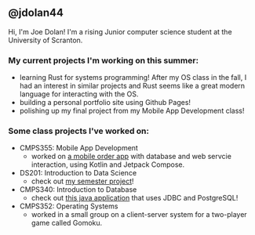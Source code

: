 ## @jdolan44
Hi, I'm Joe Dolan! I'm a rising Junior computer science student at the University of Scranton.

### My current projects I'm working on this summer:
- learning Rust for systems programming! After my OS class in the fall, I had an interest in similar projects and Rust seems like a great modern language for interacting with the OS.
- building a personal portfolio site using Github Pages!
- polishing up my final project from my Mobile App Development class!

### Some class projects I've worked on:
- CMPS355: Mobile App Development
  - worked on [a mobile order app](https://github.com/jdolan44/Lunchilicious) with database and web servcie interaction, using Kotlin and Jetpack Compose.
- DS201: Introduction to Data Science
  - check out [my semester project](https://github.com/jdolan44/congress_data_package/tree/main)!
- CMPS340: Introduction to Database
  - check out [this java application](https://github.com/jdolan44/myretails) that uses JDBC and PostgreSQL!
- CMPS352: Operating Systems
  - worked in a small group on a client-server system for a two-player game called Gomoku.

<!---
- 👀 I’m interested in ...
- 🌱 I’m currently learning ...
- 💞️ I’m looking to collaborate on ...
- 📫 How to reach me ...
jdolan44/jdolan44 is a ✨ special ✨ repository because its `README.md` (this file) appears on your GitHub profile.
You can click the Preview link to take a look at your changes.
--->

